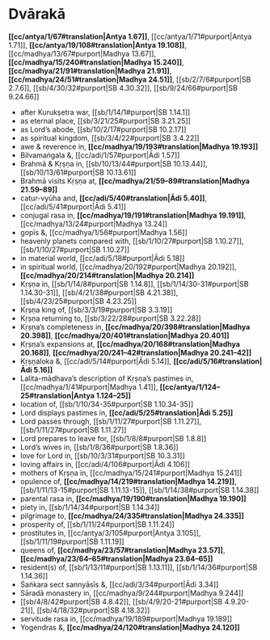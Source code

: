 # Dvārakā

**[[cc/antya/1/67#translation|Antya 1.67]]**, [[cc/antya/1/71#purport|Antya 1.71]], **[[cc/antya/19/108#translation|Antya 19.108]]**, [[cc/madhya/13/67#purport|Madhya 13.67]], **[[cc/madhya/15/240#translation|Madhya 15.240]]**, **[[cc/madhya/21/91#translation|Madhya 21.91]]**, **[[cc/madhya/24/51#translation|Madhya 24.51]]**, [[sb/2/7/6#purport|SB 2.7.6]], [[sb/4/30/32#purport|SB 4.30.32]], [[sb/9/24/66#purport|SB 9.24.66]]

* after Kurukṣetra war, [[sb/1/14/1#purport|SB 1.14.1]]
* as eternal place, [[sb/3/21/25#purport|SB 3.21.25]]
* as Lord’s abode, [[sb/10/2/17#purport|SB 10.2.17]]
* as spiritual kingdom, [[sb/3/4/22#purport|SB 3.4.22]]
* awe & reverence in, **[[cc/madhya/19/193#translation|Madhya 19.193]]**
* Bilvamaṅgala &, [[cc/adi/1/57#purport|Ādi 1.57]]
* Brahmā & Kṛṣṇa in, [[sb/10/13/44#purport|SB 10.13.44]], [[sb/10/13/61#purport|SB 10.13.61]]
* Brahmā visits Kṛṣṇa at, **[[cc/madhya/21/59–89#translation|Madhya 21.59–89]]**
* catur-vyūha and, **[[cc/adi/5/40#translation|Ādi 5.40]]**, [[cc/adi/5/41#purport|Ādi 5.41]]
* conjugal rasa in, **[[cc/madhya/19/191#translation|Madhya 19.191]]**, [[cc/madhya/13/24#purport|Madhya 13.24]]
* gopīs &, [[cc/madhya/1/56#purport|Madhya 1.56]]
* heavenly planets compared with, [[sb/1/10/27#purport|SB 1.10.27]], [[sb/1/10/27#purport|SB 1.10.27]]
* in material world, [[cc/adi/5/18#purport|Ādi 5.18]]
* in spiritual world, [[cc/madhya/20/192#purport|Madhya 20.192]], **[[cc/madhya/20/214#translation|Madhya 20.214]]**
* Kṛṣṇa in, [[sb/1/14/8#purport|SB 1.14.8]], [[sb/1/14/30-31#purport|SB 1.14.30-31]], [[sb/4/21/38#purport|SB 4.21.38]], [[sb/4/23/25#purport|SB 4.23.25]]
* Kṛṣṇa king of, [[sb/3/3/19#purport|SB 3.3.19]]
* Kṛṣṇa returning to, [[sb/3/22/28#purport|SB 3.22.28]]
* Kṛṣṇa’s completeness in, **[[cc/madhya/20/398#translation|Madhya 20.398]]**, **[[cc/madhya/20/401#translation|Madhya 20.401]]**
* Kṛṣṇa’s expansions at, **[[cc/madhya/20/168#translation|Madhya 20.168]]**, **[[cc/madhya/20/241–42#translation|Madhya 20.241–42]]**
* Kṛṣṇaloka &, [[cc/adi/5/14#purport|Ādi 5.14]], **[[cc/adi/5/16#translation|Ādi 5.16]]**
* Lalita-mādhava’s description of Kṛṣṇa’s pastimes in, [[cc/madhya/1/41#purport|Madhya 1.41]], **[[cc/antya/1/124–25#translation|Antya 1.124–25]]**
* location of, [[sb/1/10/34-35#purport|SB 1.10.34-35]]
* Lord displays pastimes in, **[[cc/adi/5/25#translation|Ādi 5.25]]**
* Lord passes through, [[sb/1/11/27#purport|SB 1.11.27]], [[sb/1/11/27#purport|SB 1.11.27]]
* Lord prepares to leave for, [[sb/1/8/8#purport|SB 1.8.8]]
* Lord’s wives in, [[sb/1/8/36#purport|SB 1.8.36]]
* love for Lord in, [[sb/10/3/31#purport|SB 10.3.31]]
* loving affairs in, [[cc/adi/4/106#purport|Ādi 4.106]]
* mothers of Kṛṣṇa in, [[cc/madhya/15/241#purport|Madhya 15.241]]
* opulence of, **[[cc/madhya/14/219#translation|Madhya 14.219]]**, [[sb/1/11/13-15#purport|SB 1.11.13-15]], [[sb/1/14/38#purport|SB 1.14.38]]
* parental rasa in, **[[cc/madhya/19/190#translation|Madhya 19.190]]**
* piety in, [[sb/1/14/34#purport|SB 1.14.34]]
* pilgrimage to, **[[cc/madhya/24/335#translation|Madhya 24.335]]**
* prosperity of, [[sb/1/11/24#purport|SB 1.11.24]]
* prostitutes in, [[cc/antya/3/105#purport|Antya 3.105]], [[sb/1/11/19#purport|SB 1.11.19]]
* queens of, **[[cc/madhya/23/57#translation|Madhya 23.57]]**, **[[cc/madhya/23/64–65#translation|Madhya 23.64–65]]**
* resident(s) of, [[sb/1/13/11#purport|SB 1.13.11]], [[sb/1/14/36#purport|SB 1.14.36]]
* Śaṅkara sect sannyāsīs &, [[cc/adi/3/34#purport|Ādi 3.34]]
* Sāradā monastery in, [[cc/madhya/9/244#purport|Madhya 9.244]]
*  [[sb/4/8/42#purport|SB 4.8.42]], [[sb/4/9/20-21#purport|SB 4.9.20-21]], [[sb/4/18/32#purport|SB 4.18.32]]
* servitude rasa in, [[cc/madhya/19/189#purport|Madhya 19.189]]
* Yogendras &, **[[cc/madhya/24/120#translation|Madhya 24.120]]**

